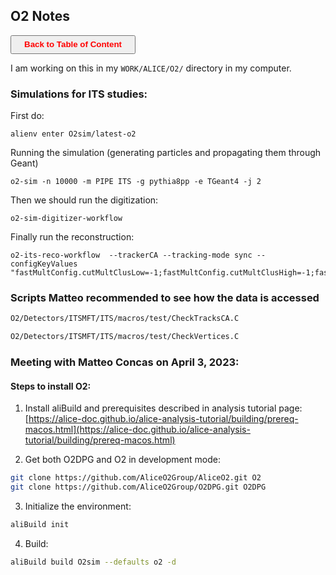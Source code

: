 ## O2 Notes

<a><button name="button" style = "color:red;width:200px;height:30px;cursor:pointer" onclick="window.location.href='https://reynier0611.github.io';">**Back to Table of Content**</button></a>

I am working on this in my ```WORK/ALICE/O2/``` directory in my computer.

### Simulations for ITS studies:

First do:

```shell
alienv enter O2sim/latest-o2
```

Running the simulation (generating particles and propagating them through Geant)

```shell
o2-sim -n 10000 -m PIPE ITS -g pythia8pp -e TGeant4 -j 2
```

Then we should run the digitization:

```shell
o2-sim-digitizer-workflow
```

Finally run the reconstruction:

```shell
o2-its-reco-workflow  --trackerCA --tracking-mode sync --configKeyValues "fastMultConfig.cutMultClusLow=-1;fastMultConfig.cutMultClusHigh=-1;fastMultConfig.cutMultVtxHigh=-1;ITSVertexerParam.phiCut=0.5;ITSVertexerParam.clusterContributorsCut=3;ITSVertexerParam.tanLambdaCut=0.2;;"
```

### Scripts Matteo recommended to see how the data is accessed

```bash
O2/Detectors/ITSMFT/ITS/macros/test/CheckTracksCA.C
```

```bash
O2/Detectors/ITSMFT/ITS/macros/test/CheckVertices.C
```

### Meeting with Matteo Concas on April 3, 2023:

#### Steps to install O2:

1. Install aliBuild and prerequisites described in analysis tutorial page: [https://alice-doc.github.io/alice-analysis-tutorial/building/prereq-macos.html](https://alice-doc.github.io/alice-analysis-tutorial/building/prereq-macos.html)

2. Get both O2DPG and O2 in development mode:

```bash
git clone https://github.com/AliceO2Group/AliceO2.git O2
git clone https://github.com/AliceO2Group/O2DPG.git O2DPG
```

3. Initialize the environment:

```bash
aliBuild init
```

4. Build:

```bash
aliBuild build O2sim --defaults o2 -d
```
